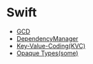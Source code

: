 # Swift

- [GCD](GCD)
- [DependencyManager](DependencyManager)
- [Key-Value-Coding(KVC)](KVC)
- [Opaque Types(some)](OpaqueTypes)

